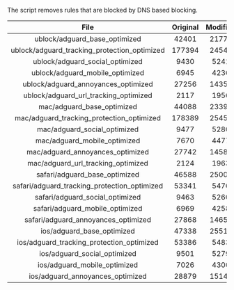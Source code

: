 The script removes rules that are blocked by DNS based blocking.


| File | Original | Modified |
|:----:|:-----:|:-----:|
| ublock/adguard_base_optimized | 42401 | 21770 |
| ublock/adguard_tracking_protection_optimized | 177394 | 24547 |
| ublock/adguard_social_optimized | 9430 | 5241 |
| ublock/adguard_mobile_optimized | 6945 | 4236 |
| ublock/adguard_annoyances_optimized | 27256 | 14350 |
| ublock/adguard_url_tracking_optimized | 2117 | 1956 |
| mac/adguard_base_optimized | 44088 | 23393 |
| mac/adguard_tracking_protection_optimized | 178389 | 25458 |
| mac/adguard_social_optimized | 9477 | 5280 |
| mac/adguard_mobile_optimized | 7670 | 4477 |
| mac/adguard_annoyances_optimized | 27742 | 14584 |
| mac/adguard_url_tracking_optimized | 2124 | 1963 |
| safari/adguard_base_optimized | 46588 | 25007 |
| safari/adguard_tracking_protection_optimized | 53341 | 5476 |
| safari/adguard_social_optimized | 9463 | 5260 |
| safari/adguard_mobile_optimized | 6969 | 4258 |
| safari/adguard_annoyances_optimized | 27868 | 14657 |
| ios/adguard_base_optimized | 47338 | 25516 |
| ios/adguard_tracking_protection_optimized | 53386 | 5483 |
| ios/adguard_social_optimized | 9501 | 5279 |
| ios/adguard_mobile_optimized | 7026 | 4300 |
| ios/adguard_annoyances_optimized | 28879 | 15141 |